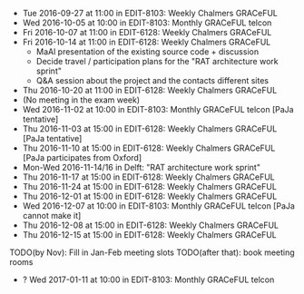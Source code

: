 * Tue 2016-09-27 at 11:00 in EDIT-8103: Weekly Chalmers GRACeFUL
* Wed 2016-10-05 at 10:00 in EDIT-8103: Monthly GRACeFUL telcon
* Fri 2016-10-07 at 11:00 in EDIT-6128: Weekly Chalmers GRACeFUL
* Fri 2016-10-14 at 11:00 in EDIT-6128: Weekly Chalmers GRACeFUL
    * MaAl presentation of the existing source code + discussion
    * Decide travel / participation plans for the "RAT architecture work sprint"
    * Q&A session about the project and the contacts different sites
* Thu 2016-10-20 at 11:00 in EDIT-6128: Weekly Chalmers GRACeFUL
* (No meeting in the exam week)
* Wed 2016-11-02 at 10:00 in EDIT-8103: Monthly GRACeFUL telcon [PaJa tentative]
* Thu 2016-11-03 at 15:00 in EDIT-6128: Weekly Chalmers GRACeFUL [PaJa tentative]
* Thu 2016-11-10 at 15:00 in EDIT-6128: Weekly Chalmers GRACeFUL [PaJa participates from Oxford]
* Mon-Wed 2016-11-14/16 in Delft: "RAT architecture work sprint"
* Thu 2016-11-17 at 15:00 in EDIT-6128: Weekly Chalmers GRACeFUL
* Thu 2016-11-24 at 15:00 in EDIT-6128: Weekly Chalmers GRACeFUL
* Thu 2016-12-01 at 15:00 in EDIT-6128: Weekly Chalmers GRACeFUL
* Wed 2016-12-07 at 10:00 in EDIT-8103: Monthly GRACeFUL telcon [PaJa cannot make it]
* Thu 2016-12-08 at 15:00 in EDIT-6128: Weekly Chalmers GRACeFUL
* Thu 2016-12-15 at 15:00 in EDIT-6128: Weekly Chalmers GRACeFUL

TODO(by Nov): Fill in Jan-Feb meeting slots
TODO(after that): book meeting rooms

* ? Wed 2017-01-11 at 10:00 in EDIT-8103: Monthly GRACeFUL telcon
